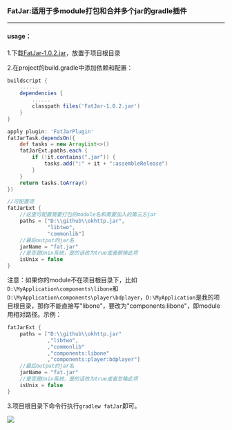 ### FatJar:适用于多module打包和合并多个jar的gradle插件
----

#### usage：

1.下载[FatJar-1.0.2.jar](https://github.com/bboylin/FatJar/blob/master/FatJar-1.0.2.jar)，放置于项目根目录

2.在project的build.gradle中添加依赖和配置：
```groovy
buildscript {
    ......
    dependencies {
        ......
        classpath files('FatJar-1.0.2.jar')
    }
}

apply plugin: 'FatJarPlugin'
fatJarTask.dependsOn({
    def tasks = new ArrayList<>()
    fatJarExt.paths.each {
        if (!it.contains(".jar")) {
            tasks.add(":" + it + ":assembleRelease")
        }
    }
    return tasks.toArray()
})

//可配置项
fatJarExt {
	//这里可配置需要打包的module名和需要加入的第三方jar
    paths = ["D:\\github\\okhttp.jar",
             "libtwo",
             "commonlib"]
    //最后output的jar名
    jarName = "fat.jar"
    //是否是Unix系统，是的话改为true或者删掉此项
    isUnix = false
}
```
注意：如果你的module不在项目根目录下，比如`D:\MyApplication\components\libone`和`D:\MyApplication\components\player\bdplayer`，`D:\MyApplication`是我的项目根目录，那你不能直接写"libone"，要改为"components:libone"，即module用相对路径。示例：
```groovy
fatJarExt {
    paths = ["D:\\github\\okhttp.jar"
             ,"libtwo",
             ,"commonlib"
             ,"components:libone"
             ,"components:player:bdplayer"]
    //最后output的jar名
    jarName = "fat.jar"
    //是否是Unix系统，是的话改为true或者忽略此项
    isUnix = false
}
```
3.项目根目录下命令行执行`gradlew fatJar`即可。

![](https://github.com/bboylin/FatJar/blob/master/cmd.png)